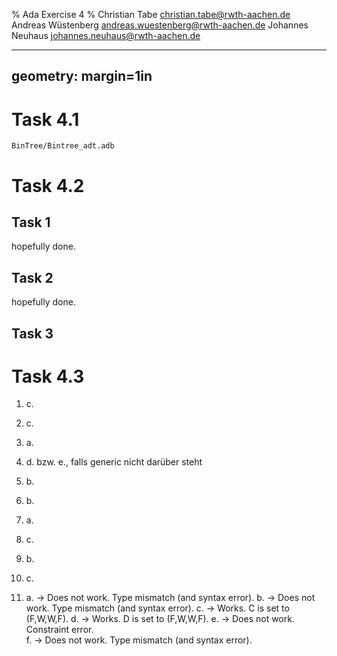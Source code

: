 % Ada Exercise 4
% Christian Tabe <christian.tabe@rwth-aachen.de>
  Andreas Wüstenberg <andreas.wuestenberg@rwth-aachen.de>
  Johannes Neuhaus <johannes.neuhaus@rwth-aachen.de>


---
geometry: margin=1in
---

# Task 4.1

   `BinTree/Bintree_adt.adb`


# Task 4.2

## Task 1

   hopefully done.

## Task 2

   hopefully done.

## Task 3

# Task 4.3

1) c.

2) c.

3) a.

4) d. bzw. e., falls generic nicht darüber steht

5) b.

6) b.

7) a.

8) c.

9) b.

11) c.

12)   
    a. -> Does not work.  Type mismatch (and syntax error).
    b. -> Does not work.  Type mismatch (and syntax error).
    c. -> Works.  C is set to (F,W,W,F).
    d. -> Works.  D is set to (F,W,W,F).
    e. -> Does not work. Constraint error.  
    f. -> Does not work. Type mismatch (and syntax error).
